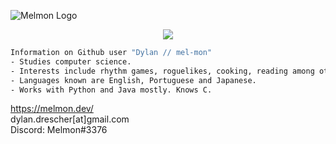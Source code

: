 ![Melmon Logo](https://melmon.dev/imgs/melmonlogo_black.png)

<p align="center">
<img src="https://github-readme-stats.vercel.app/api?username=mel-mon&count_private=true&show_icons=true&title_color=FF00B4&text_color=FFF&icon_color=FF00B4&bg_color=000" />
</p>

```bash
Information on Github user "Dylan // mel-mon"
- Studies computer science.
- Interests include rhythm games, roguelikes, cooking, reading among others.
- Languages known are English, Portuguese and Japanese.
- Works with Python and Java mostly. Knows C.
```

https://melmon.dev/<br>
dylan.drescher[at]gmail.com<br>
Discord: Melmon#3376
